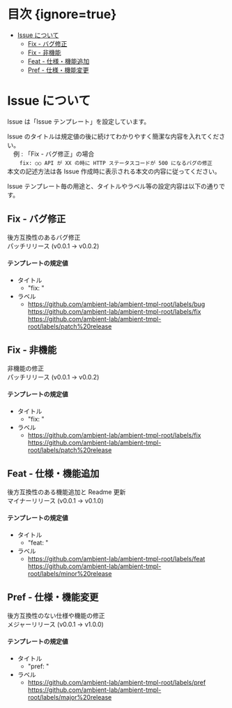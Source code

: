 # 目次 {ignore=true}

<!-- @import "[TOC]" {cmd="toc" depthFrom=1 depthTo=3 orderedList=false} -->

<!-- code_chunk_output -->

- [Issue について](#issue-について)
  - [Fix - バグ修正](#fix---バグ修正)
  - [Fix - 非機能](#fix---非機能)
  - [Feat - 仕様・機能追加](#feat---仕様機能追加)
  - [Pref - 仕様・機能変更](#pref---仕様機能変更)

<!-- /code_chunk_output -->

# Issue について

Issue は「Issue テンプレート」を設定しています。

Issue のタイトルは規定値の後に続けてわかりやすく簡潔な内容を入れてください。  
　例 : 「Fix - バグ修正」の場合  
　　`fix: ○○ API が XX の時に HTTP ステータスコードが 500 になるバグの修正`  
本文の記述方法は各 Issue 作成時に表示される本文の内容に従ってください。

Issue テンプレート毎の用途と、タイトルやラベル等の設定内容は以下の通りです。

## Fix - バグ修正

後方互換性のあるバグ修正  
パッチリリース (v0.0.1 → v0.0.2)

#### テンプレートの規定値

- タイトル
  - "fix: "
- ラベル
  - https://github.com/ambient-lab/ambient-tmpl-root/labels/bug https://github.com/ambient-lab/ambient-tmpl-root/labels/fix https://github.com/ambient-lab/ambient-tmpl-root/labels/patch%20release

## Fix - 非機能

非機能の修正  
パッチリリース (v0.0.1 → v0.0.2)

#### テンプレートの規定値

- タイトル
  - "fix: "
- ラベル
  - https://github.com/ambient-lab/ambient-tmpl-root/labels/fix https://github.com/ambient-lab/ambient-tmpl-root/labels/patch%20release

## Feat - 仕様・機能追加

後方互換性のある機能追加と Readme 更新  
マイナーリリース (v0.0.1 → v0.1.0)

#### テンプレートの規定値

- タイトル
  - "feat: "
- ラベル
  - https://github.com/ambient-lab/ambient-tmpl-root/labels/feat https://github.com/ambient-lab/ambient-tmpl-root/labels/minor%20release

## Pref - 仕様・機能変更

後方互換性のない仕様や機能の修正  
メジャーリリース (v0.0.1 → v1.0.0)

#### テンプレートの規定値

- タイトル
  - "pref: "
- ラベル
  - https://github.com/ambient-lab/ambient-tmpl-root/labels/pref https://github.com/ambient-lab/ambient-tmpl-root/labels/major%20release
